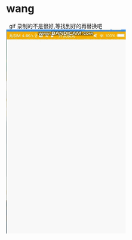 # wang
 
gif 录制的不是很好,等找到好的再替换吧
![img](https://github.com/WzhiHuan/wang/blob/master/app/src/main/res/raw/bandicam%202018-03-10%2019-28-01-466~1.gif)
